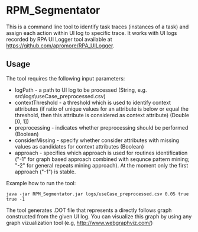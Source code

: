 # RPM_Segmentator

This is a command line tool to identify task traces (instances of a task) and assign each action within UI log to specific trace. It works with UI logs recorded by RPA UI Logger tool available at https://github.com/apromore/RPA_UILogger. 

## Usage

The tool requires the following input parameters:

* logPath - a path to UI log to be processed (String, e.g. src\logs\useCase_preprocessed.csv)
* contextThreshold - a threshold which is used to identify context attributes (if ratio of unique values for an attribute is below or equal the threshold, then this attribute is considered as context attribute) (Double [0, 1])
* preprocessing - indicates whether preprocessing should be performed (Boolean)
* considerMissing - specify whether consider attributes with missing values as candidates for context attributes (Boolean)
* approach - specifies which approach is used for routines identification ("-1" for graph based approach combined with sequnce pattern mining; "-2" for general repeats mining approach). At the moment only the first approach ("-1") is stable.

Example how to run the tool:

```
java -jar RPM_Segmentator.jar logs/useCase_preprocessed.csv 0.05 true true -1
```

The tool generates .DOT file that represents a directly follows graph constructed from the given UI log. You can visualize this graph by using any graph vizualization tool (e.g, http://www.webgraphviz.com/)